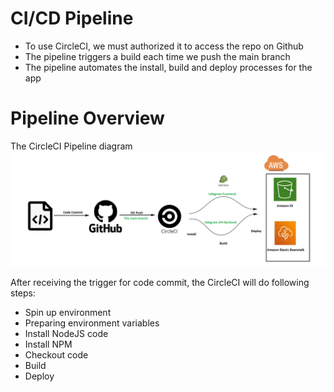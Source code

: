 # CI/CD Pipeline
- To use CircleCI, we must authorized it to access the repo on Github
- The pipeline triggers a build each time we push the main branch
- The pipeline automates the install, build and deploy processes for the app

# Pipeline Overview
The CircleCI Pipeline diagram
![image](https://github.com/NgoDuyVu1993/Assignment-4/blob/main/image/CircleCI%20diagram.png)

After receiving the trigger for code commit, the CircleCI will do following steps:
- Spin up environment
- Preparing environment variables
- Install NodeJS code
- Install NPM
- Checkout code
- Build
- Deploy

